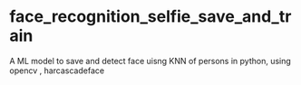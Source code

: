 # face_recognition_selfie_save_and_train
A ML model to save and detect face uisng KNN of persons in python, using opencv , harcascadeface
